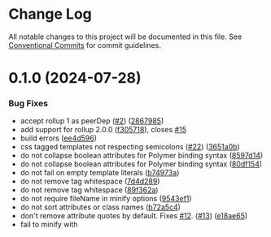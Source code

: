 # Change Log

All notable changes to this project will be documented in this file.
See [Conventional Commits](https://conventionalcommits.org) for commit guidelines.

# 0.1.0 (2024-07-28)

### Bug Fixes

* accept rollup 1 as peerDep ([#2](https://github.com/JulianCataldo/minify-html-literals/issues/2)) ([2867985](https://github.com/JulianCataldo/minify-html-literals/commit/286798521d2d1a5c95648eb2bf3649c11e6689ed))
* add support for rollup 2.0.0 ([f305718](https://github.com/JulianCataldo/minify-html-literals/commit/f30571856c744efc3a90cc2f5b0c97a122ea3043)), closes [#15](https://github.com/JulianCataldo/minify-html-literals/issues/15)
* build errors ([ee4d596](https://github.com/JulianCataldo/minify-html-literals/commit/ee4d596c2797cea335af2c43ba0368ec3d6fa518))
* css tagged templates not respecting semicolons ([#22](https://github.com/JulianCataldo/minify-html-literals/issues/22)) ([3651a0b](https://github.com/JulianCataldo/minify-html-literals/commit/3651a0bc30167deccdfb21b4177827072df16cb5))
* do not collapse boolean attributes for Polymer binding syntax ([8597d14](https://github.com/JulianCataldo/minify-html-literals/commit/8597d1411882a72808adedea9f6683ec45e34ed0))
* do not collapse boolean attributes for Polymer binding syntax ([80df154](https://github.com/JulianCataldo/minify-html-literals/commit/80df154f1650bbadf74915b2f5e00526254c1d76))
* do not fail on empty template literals ([b74973a](https://github.com/JulianCataldo/minify-html-literals/commit/b74973a22166544a255c80d01a33b9ade9a3d604))
* do not remove tag whitespace ([7d4d289](https://github.com/JulianCataldo/minify-html-literals/commit/7d4d289213070da397b8a304c6c7eb58a43b68d0))
* do not remove tag whitespace ([89f362a](https://github.com/JulianCataldo/minify-html-literals/commit/89f362ad6f51cf1a77c94d2411cb34037f204d7e))
* do not require fileName in minify options ([9543ef1](https://github.com/JulianCataldo/minify-html-literals/commit/9543ef1d2859c37b6b9a358796e6e2462445e9c8))
* do not sort attributes or class names ([b72a5c4](https://github.com/JulianCataldo/minify-html-literals/commit/b72a5c43d117d6a33f76ae85fb0bf01161b48226))
* don't remove attribute quotes by default. Fixes [#12](https://github.com/JulianCataldo/minify-html-literals/issues/12). ([#13](https://github.com/JulianCataldo/minify-html-literals/issues/13)) ([e18ae65](https://github.com/JulianCataldo/minify-html-literals/commit/e18ae65e202802cb2fd793089f76de3af54fec6f))
* fail to minify with <style> placeholders ([64b9b6f](https://github.com/JulianCataldo/minify-html-literals/commit/64b9b6f4a2e0406537ccc7993d80edd48037066b))
* failure to minify templates prefixed with comments ([ea8c98e](https://github.com/JulianCataldo/minify-html-literals/commit/ea8c98e84ea22d0e86bad7a212bccbf055ab7e99))
* failure to minify templates prefixed with comments ([8805f69](https://github.com/JulianCataldo/minify-html-literals/commit/8805f6991c7bef9d51f6844f3ac7a7eba6af3cbb))
* failure when templates are prefixed with commentss ([3f34507](https://github.com/JulianCataldo/minify-html-literals/commit/3f34507760e8e166477fcd736bd3b1c130002422))
* handle "return `simple`" style literals ([f0e30ab](https://github.com/JulianCataldo/minify-html-literals/commit/f0e30ab887c0d31287215965b56a5d4461e9a67d))
* html attribute placeholders throwing split error [#28](https://github.com/JulianCataldo/minify-html-literals/issues/28) ([b1e14dc](https://github.com/JulianCataldo/minify-html-literals/commit/b1e14dca1a5ed9e6599193f474992729953f885d))
* incorrect package main and types ([3000afc](https://github.com/JulianCataldo/minify-html-literals/commit/3000afc539ec8a662d4e151a70682be32eda78c3))
* minify multiline svg elements ([9f37d2d](https://github.com/JulianCataldo/minify-html-literals/commit/9f37d2d6442a6533a90c1728f80aeb78d6060d9b))
* option type errors ([b917607](https://github.com/JulianCataldo/minify-html-literals/commit/b917607e5652cbfbfa7c6f72ebfa0f1dba1aec56))
* parse errors with JS comments at end of expressions ([3bf9053](https://github.com/JulianCataldo/minify-html-literals/commit/3bf90534db2d343acfabc7610116479523c60f0d))
* parse errors with JS comments in HTML attributes with no quotes ([0f5a842](https://github.com/JulianCataldo/minify-html-literals/commit/0f5a842c54f3514c72c79eaf6749f15770818550))
* parse escaped characters properly ([7a677bb](https://github.com/JulianCataldo/minify-html-literals/commit/7a677bb270066ffe04895432aa6b9bd5e98876c1))
* pin clean-css version for breaking typings change ([1abb0a7](https://github.com/JulianCataldo/minify-html-literals/commit/1abb0a7a891b63f24a0c0e259c7b7e4fbaae79cb))
* remove source files from package ([b784735](https://github.com/JulianCataldo/minify-html-literals/commit/b7847359c968a68d8effa15a3d2d4fc43407d236))
* remove source files from package ([b53c052](https://github.com/JulianCataldo/minify-html-literals/commit/b53c05244253ecac9ca10361bb199fe4200502a7))
* remove unused import ([e37a43a](https://github.com/JulianCataldo/minify-html-literals/commit/e37a43afc0a8b5d36c30f1735e50a4413f0935af))
* spaces in pseudo classes (like ::part) are not removed ([85526fc](https://github.com/JulianCataldo/minify-html-literals/commit/85526fcb889e288e1adbb5c7ff9feca41d45acff)), closes [#26](https://github.com/JulianCataldo/minify-html-literals/issues/26)
* **strategy:** error when minifying inline CSS style placeholders [#1](https://github.com/JulianCataldo/minify-html-literals/issues/1) ([2226ae2](https://github.com/JulianCataldo/minify-html-literals/commit/2226ae2adf37697026945b9cd3772db2291efea9))
* support TS v3 [#8](https://github.com/JulianCataldo/minify-html-literals/issues/8) ([a5d7460](https://github.com/JulianCataldo/minify-html-literals/commit/a5d7460a5a63a428b4d98348b71e5e00bc4326d4))
* support typescript v4 ([9c00311](https://github.com/JulianCataldo/minify-html-literals/commit/9c00311d5f549bf2e6e8637bc9ff72fc5c030a26))
* typescript build issues ([0d1b01f](https://github.com/JulianCataldo/minify-html-literals/commit/0d1b01f208746b07a3e95528d1d0249af7282fd3))
* typing build error ([9571152](https://github.com/JulianCataldo/minify-html-literals/commit/9571152724e542d329aea6e79bf609a67e20bec6))
* unable to import TypescriptStrategy type ([8d2e3e9](https://github.com/JulianCataldo/minify-html-literals/commit/8d2e3e9e1329fac862c494d4abc7b8ace84454ad))
* upate minify-html-literals to v1.3.5 ([ab89bb0](https://github.com/JulianCataldo/minify-html-literals/commit/ab89bb00b2391b7c342f05cca73d640f68e7c7c5))
* update dependencies and typings ([0a43630](https://github.com/JulianCataldo/minify-html-literals/commit/0a43630ee0fd594ed0cbfb7b52c863983bd24cb0))
* update minify-html-literals to 1.1.1 ([6abe9bb](https://github.com/JulianCataldo/minify-html-literals/commit/6abe9bbd03bc5a1a08966ca8f490ab1c9f2d6a8a))
* update minify-html-literals to 1.1.2 ([2a26e9c](https://github.com/JulianCataldo/minify-html-literals/commit/2a26e9cd327e5bbd7bbc11479e75a79d25aae0ec))
* update minify-html-literals to not sort attributes or classes ([dc66de0](https://github.com/JulianCataldo/minify-html-literals/commit/dc66de0044e5e4a83e36f3fc5c1aff2f8057715c))
* update minify-html-literals to use hires sourcemaps ([8dcb055](https://github.com/JulianCataldo/minify-html-literals/commit/8dcb055f9d94ddaef1a4d742482e453e52db85b4))
* update minify-html-literals to v1.3.1 ([a1eb2ef](https://github.com/JulianCataldo/minify-html-literals/commit/a1eb2ef26587c2abc521ffe66d16a6c22451043b))
* update minify-html-literals to v1.3.2 ([3408e5c](https://github.com/JulianCataldo/minify-html-literals/commit/3408e5c8edd76452dc58745444e33e70ef1a93e3))
* update parse-literals to 1.1.0 ([5ba1e99](https://github.com/JulianCataldo/minify-html-literals/commit/5ba1e9928e62c7e188a232f7fa8234f7a63d1908))
* update parse-literals to fix escaped character minifying ([93922c8](https://github.com/JulianCataldo/minify-html-literals/commit/93922c8572a538024c7390ccd80ae526c3fdf90d))
* update parse-literals to minify escaped characters properly ([ff2df26](https://github.com/JulianCataldo/minify-html-literals/commit/ff2df26fd5c12fa3a890a7e5410f51f7e1156e00))
* update to html-minifier 3.5.21 ([11a9f6b](https://github.com/JulianCataldo/minify-html-literals/commit/11a9f6b97ca644392c67a9627a014e93731beaec))
* update to html-minifier v4.0.0 ([6ddfd10](https://github.com/JulianCataldo/minify-html-literals/commit/6ddfd104307347b7a66739b3c4e418bb6686e94e))
* update to minify-html-literals v1.3.0 ([56cfb8d](https://github.com/JulianCataldo/minify-html-literals/commit/56cfb8d3dfc5d828a824cbeb92c3aab53bda379a))
* update to parse-literals v1.2.0 ([bba4c7d](https://github.com/JulianCataldo/minify-html-literals/commit/bba4c7d12b9d92635ed1d72d00d69086a45d8edb))
* use hires sourcemaps by default ([7f132b2](https://github.com/JulianCataldo/minify-html-literals/commit/7f132b22709bb98888da059cc6a5d7eb4c61d0e8))

### Features

* add ability to minify css-tagged templates ([d37a037](https://github.com/JulianCataldo/minify-html-literals/commit/d37a037d3b9f4ad5cf9ddb1768f9e8cebbd4c32a)), closes [#3](https://github.com/JulianCataldo/minify-html-literals/issues/3)
* allow partial minify options to make it easier to customize ([f007988](https://github.com/JulianCataldo/minify-html-literals/commit/f00798841b13434db0c6f3ff8066add02bf416da))
* allow partial strategy overrides ([c970ac9](https://github.com/JulianCataldo/minify-html-literals/commit/c970ac91d9ec51c9d8d65fbe7f73da5e80b2ef7e))
* do not require options or filename ([6649ac9](https://github.com/JulianCataldo/minify-html-literals/commit/6649ac91bf77d92864c768ff076aed2b11705e12))
* initial release ([e3f2d8c](https://github.com/JulianCataldo/minify-html-literals/commit/e3f2d8c9d25c181bbc4cab64b3e8e5a197ecb061))
* initial release ([cadf7c2](https://github.com/JulianCataldo/minify-html-literals/commit/cadf7c29492a274a27a8b183ea4572fce99111bf))
* initial release with typescript strategy ([a4ecdef](https://github.com/JulianCataldo/minify-html-literals/commit/a4ecdeff3d330a941a5db84229a99ac734c19487))
* minify CSS tagged template literals ([6baf3c2](https://github.com/JulianCataldo/minify-html-literals/commit/6baf3c2a36b8172a947257a43db12649418e03a5))
* minify svg-tagged templates [#9](https://github.com/JulianCataldo/minify-html-literals/issues/9) ([62da810](https://github.com/JulianCataldo/minify-html-literals/commit/62da810894a1f2c3705783ebb1a4264cf8989ee4))
* support rollup3 ([#26](https://github.com/JulianCataldo/minify-html-literals/issues/26)) ([470561c](https://github.com/JulianCataldo/minify-html-literals/commit/470561c035b495e3d175ff5a6450e59a94400d94))
* update minify-html-literals to 1.1.0 ([a1d9f1d](https://github.com/JulianCataldo/minify-html-literals/commit/a1d9f1dc8ad7a057a595375ad9632553ae858c15))

### Reverts

* "chore: wireit + static html parse error unit test ([#53](https://github.com/JulianCataldo/minify-html-literals/issues/53))" ([7e5bb08](https://github.com/JulianCataldo/minify-html-literals/commit/7e5bb086030418c7af2d2d542782c5dd21437263))
